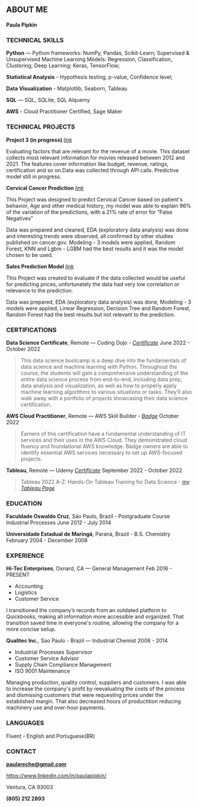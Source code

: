 ## ABOUT ME

#### Paula Pipkin 

### TECHNICAL SKILLS

**Python** — Python frameworks: NumPy, Pandas, Scikit-Learn; Supervised & Unsupervised Machine Learning Models: Regression, Classification, Clustering; Deep Learning: Keras, TensorFlow; 

**Statistical Analysis** - Hypothesis testing, p-value, Confidence level; 

**Data Visualization** - Matplotlib, Seaborn, Tableau 

**SQL** — SQL, SQLite, SQL Alquemy

**AWS** - Cloud Practitioner Certified, Sage Maker


### TECHNICAL PROJECTS

**Project 3 (in progress)**  _[link](https://github.com/paulapipkin/Project_3_IMDB)_

Evaluating factors that are relevant for the revenue of a movie. This dataset collects most relevant information for movies released between 2012 and 2021. The features cover information like budget, revenue, ratings, certification and so on.Data was collected through API calls. Predictive model still in progress.

**Cervical Cancer Prediction** _[link](https://github.com/paulapipkin/Cervical_Cancer_Risk-Factor)_

This Project was designed to predict Cervical Cancer based on patient's behavior, Age and other medical history, my model was able to explain 96% of the variation of the predictions, with a 21% rate of error for “False Negatives”

Data was prepared and cleaned, EDA (exploratory data analysis) was done and interesting trends were observed, all confirmed by other studies published on cancer.gov. Modeling - 3 models were applied, Random Forest, KNN and Lgbm - LGBM had the best results and it was the model chosen to be used.

**Sales Prediction Model** _[link](https://github.com/paulapipkin/sales_predictions)_

This Project was created to evaluate if the data collected would be useful for predicting prices, unfortunately the data had very low correlation or relevance to the prediction.

Data was prepared, EDA (exploratory data analysis) was done, Modeling - 3 models were applied, Linear Regression, Decision Tree and Random Forest, Random Forest had the best results but not relevant to the prediction.

### CERTIFICATIONS

**Data Science Certificate**, Remote — Coding Dojo - _[Certificate](https://app.diplomasafe.com/en-US/diploma/d41b2547645a5472ad92be96ffb7d1747b9968f06)_
June 2022 - October 2022

>This data science bootcamp is a deep dive into the fundamentals of data science and machine learning with Python. Throughout the course, the students will gain a comprehensive understanding of the entire data science process from end-to-end, including data prep, data analysis and visualization, as well as how to properly apply machine learning algorithms to various situations or tasks. They’ll also walk away with a portfolio of projects showcasing their data science certification.

**AWS Cloud Practitioner**, Remote — AWS Skill Builder - _[Badge](https://www.credly.com/badges/79e92c69-e037-4639-ab0a-147bd4a98563/linked_in_profile)_
October 2022

> Earners of this certification have a fundamental understanding of IT services and their uses in the AWS Cloud. They demonstrated cloud fluency and foundational AWS knowledge. Badge owners are able to identify essential AWS services necessary to set up AWS-focused projects. 

**Tableau**, Remote — Udemy _[Certificate](https://www.udemy.com/certificate/UC-c1a1bb99-02bb-4cb4-98cb-0fba2807c112/)_
September 2022 - October 2022

> Tableau 2022 A-Z: Hands-On Tableau Training for Data Science - _[my Tableau Page](https://public.tableau.com/app/profile/paula.pipkin)_


### EDUCATION

**Faculdade Oswaldo Cruz**, São Paulo, Brazil - Postgraduate Course Industrial Processes
June 2012 - July 2014

**Universidade Estadual de Maringá**, Paraná, Brazil - B.S. Chemistry
February 2004 - December 2008

### EXPERIENCE

**Hi-Tec Enterprises**, Oxnard, CA — General Management
Feb 2016 - PRESENT

* Accounting
* Logistics
* Customer Service

I transitioned the company’s records from an outdated platform to Quickbooks, making all information more accessible and organized. That transition saved time in everyone's routine, allowing the company for a more concise setup. 

**Qualitec Inc.**, Sao Paulo - Brazil — Industrial Chemist
2008 - 2014

* Industrial Processes Supervisor
* Customer Service Advisor
* Supply Chain Compliance Management
* ISO 9001 Maintenance

Managing production, quality control, suppliers and customers. I was able to increase the company's profit by reevaluating the  costs of the process and dismissing customers that were requesting prices under the established margin. That also decreased hours of productition reducing machinery use and over-hour payments.  

### LANGUAGES

Fluent - English and Portuguese(BR) 

### CONTACT

**paulareche@gmail.com**

https://www.linkedin.com/in/paulapipkin/ 

Ventura, CA 93003

**(805) 212 2893**

